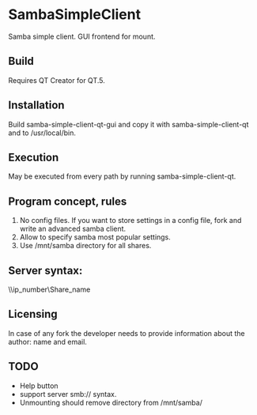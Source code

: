 # SambaSimpleClient
Samba simple client. GUI frontend for mount.

## Build
Requires QT Creator for QT.5.

## Installation
Build samba-simple-client-qt-gui and copy it with samba-simple-client-qt and to /usr/local/bin.

## Execution
May be executed from every path by running samba-simple-client-qt.

## Program concept, rules
1. No config files. If you want to store settings in a config file, fork and write an advanced samba client.
2. Allow to specify samba most popular settings.
3. Use /mnt/samba directory for all shares.

## Server syntax:
\\\\ip\_number\Share\_name

## Licensing
In case of any fork the developer needs to provide information about the author: name and email.

## TODO
* Help button
* support server smb:// syntax.
* Unmounting should remove directory from /mnt/samba/


